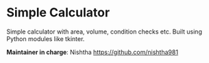 # Simple Calculator

Simple calculator with area, volume, condition checks etc.
Built using Python modules like tkinter.

**Maintainer in charge**: Nishtha https://github.com/nishtha981

